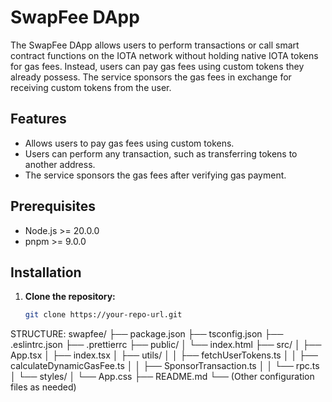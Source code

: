 # SwapFee DApp

The SwapFee DApp allows users to perform transactions or call smart contract functions on the IOTA network without holding native IOTA tokens for gas fees. Instead, users can pay gas fees using custom tokens they already possess. The service sponsors the gas fees in exchange for receiving custom tokens from the user.

## Features

- Allows users to pay gas fees using custom tokens.
- Users can perform any transaction, such as transferring tokens to another address.
- The service sponsors the gas fees after verifying gas payment.

## Prerequisites

- Node.js >= 20.0.0
- pnpm >= 9.0.0

## Installation

1. **Clone the repository:**

   ```bash
   git clone https://your-repo-url.git


STRUCTURE: 
swapfee/
├── package.json
├── tsconfig.json
├── .eslintrc.json
├── .prettierrc
├── public/
│   └── index.html
├── src/
│   ├── App.tsx
│   ├── index.tsx
│   ├── utils/
│   │   ├── fetchUserTokens.ts
│   │   ├── calculateDynamicGasFee.ts
│   │   ├── SponsorTransaction.ts
│   │   └── rpc.ts
│   └── styles/
│       └── App.css
├── README.md
└── (Other configuration files as needed)
